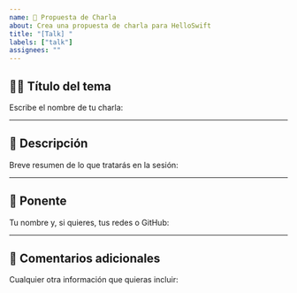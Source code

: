```yaml
---
name: 💬 Propuesta de Charla
about: Crea una propuesta de charla para HelloSwift
title: "[Talk] "
labels: ["talk"]
assignees: ""
---
```


## 🧑‍🏫 Título del tema
Escribe el nombre de tu charla:

---

## 📝 Descripción
Breve resumen de lo que tratarás en la sesión:

---

## 👤 Ponente
Tu nombre y, si quieres, tus redes o GitHub:

---

## 💬 Comentarios adicionales
Cualquier otra información que quieras incluir:

